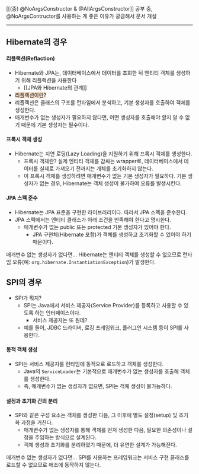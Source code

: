 [[(중) @NoArgsConstructor & @AllArgsConstructor]] 공부 중, @NoArgsContructor를 사용하는 게 좋은 이유가 궁금해서 문서 개설

---

## Hibernate의 경우
#### 리플랙션(Reflaction)
* Hibernate와 JPA는, 데이터베이스에서 데이터를 조회한 뒤 엔티티 객체를 생성하기 위해 리플렉션을 사용한다
	* [[JPA와 Hibernate의 관계]]
* <span style="background:rgba(240, 107, 5, 0.2)">리플랙션이란?</span>
* 리플랙션은 클래스의 구조를 런타임에서 분석하고, 기본 생성자를 호출하여 객체를 생성한다.
* 매개변수가 없는 생성자가 필요하지 않다면, 어떤 생성자를 호출해야 할지 알 수 없기 때문에 기본 생성자는 필수이다.

#### 프록시 객체 생성
* Hibernate는 지연 로딩(Lazy Loading)을 지원하기 위해 프록시 객체를 생성한다.
	* 프록시 객체란? 실제 엔티티 객체를 감싸는 wrapper로, 데이터베이스에서 데이터를 실제로 가져오기 전까지는 개체를 초기화하지 않는다.
	* 이 프록시 객체를 생성하려면 매개변수가 없는 기본 생성자가 필요하다. 기본 생성자가 없는 경우, Hibernate는 객체 생성이 불가하여 오류를 발생시킨다.

#### JPA 스펙 준수
* Hibernate는 JPA 표준을 구현한 라이브러리이다. 따라서 JPA 스펙을 준수한다.
* JPA 스펙에서는 엔티티 클래스가 아래 조건을 만족해야 한다고 명시한다.
	* 매개변수가 없는 public 또는 protected 기본 생성자가 있어야 한다.
		* JPA 구현체(Hibernate 포함)가 객체를 생성하고 초기화할 수 있어야 하기 때문이다.



매개변수 없는 생성자가 없다면... Hibernate는 엔티티 객체를 생성할 수 없으므로 런타임 오류(예: `org.hibernate.InstantiationException`)가 발생한다.

## SPI의 경우
* SPI가 뭐지?
	* SPI는 Java에서 서비스 제공자(Service Provider)를 등록하고 사용할 수 있도록 하는 인터페이스이다.
		* 서비스 제공자는 또 뭔데?
	* 예를 들어, JDBC 드라이버, 로깅 프레임워크, 플러그인 시스템 등이 SPI를 사용한다.

#### 동적 객체 생성
* SPI는 서비스 제공자를 런타임에 동적으로 로드하고 객체를 생성한다.
	* Java의 `ServiceLoader`는 기본적으로 매개변수가 없는 생성자를 호출해 객체를 생성한다.
	* 즉, 매개변수가 없는 생성자가 없으면, SPI는 객체 생성이 불가능하다.

#### 설정과 초기화 간의 분리
* SPI와 같은 구성 요소는 객체를 생성한 다음, 그 이후에 별도 설정(setup) 및 초기화 과정을 거친다.
	* 매개변수가 없는 생성자를 통해 객체를 먼저 생성한 다음, 필요한 의존성이나 설정을 주입하는 방식으로 설계된다.
	* 객체 생성과 초기화를 분리하였기 때문에, 더 유연한 설계가 가능해진다.





매개변수 없는 생성자가 없다면... SPI를 사용하는 프레임워크는 서비스 구현 클래스를 로드할 수 없으므로 애초에 동작하지 않는다.
